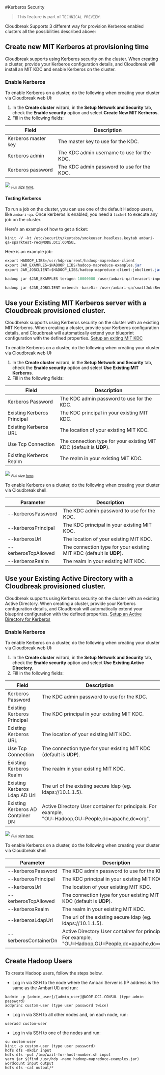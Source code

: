 #Kerberos Security

> This feature is part of `TECHNICAL PREVIEW`.

Cloudbreak Supports 3 different way for provision Kerberos enabled clusters all the possibilities described above:

## Create new MIT Kerberos at provisioning time

Cloudbreak supports using Kerberos security on the cluster. When creating a cluster, provide your Kerberos configuration details, and Cloudbreak will install an MIT KDC and enable Kerberos on the cluster.

### Enable Kerberos

To enable Kerberos on a cluster, do the following when creating your cluster via Cloudbreak web UI:

1. In the **Create cluster** wizard, in the **Setup Network and Security** tab, check the **Enable security** option and select **Create New MIT Kerberos**.
2. Fill in the following fields:

| Field | Description |
|---|---|
| Kerberos master key | The master key to use for the KDC. |
| Kerberos admin | The KDC admin username to use for the KDC. |
| Kerberos password | The KDC admin password to use for the KDC. |

![](/images/kerberosnew.png)
<sub>*Full size [here](/images/kerberosnew.png).*</sub>

#### Testing Kerberos

To run a job on the cluster, you can use one of the default Hadoop users, like `ambari-qa`.
Once kerberos is enabled, you need a `ticket` to execute any job on the cluster. 

Here's an example of how to get a ticket:
```
kinit -V -kt /etc/security/keytabs/smokeuser.headless.keytab ambari-qa-sparktest-rec@NODE.DC1.CONSUL
```
Here is an example job:
```java
export HADOOP_LIBS=/usr/hdp/current/hadoop-mapreduce-client
export JAR_EXAMPLES=$HADOOP_LIBS/hadoop-mapreduce-examples.jar
export JAR_JOBCLIENT=$HADOOP_LIBS/hadoop-mapreduce-client-jobclient.jar

hadoop jar $JAR_EXAMPLES teragen 10000000 /user/ambari-qa/terasort-input

hadoop jar $JAR_JOBCLIENT mrbench -baseDir /user/ambari-qa/smallJobsBenchmark -numRuns 5 -maps 10 -reduces 5 -inputLines 10 -inputType ascending
```

## Use your Existing MIT Kerberos server with a Cloudbreak provisioned cluster.

Cloudbreak supports using Kerberos security on the cluster with an existing MIT Kerberos. When creating a cluster, provide your Kerberos configuration details, and Cloudbreak will automatically extend your blueprint configuration with the defined properties. [Setup an exiting MIT KDC](https://docs.hortonworks.com/HDPDocuments/Ambari-2.2.0.0/bk_Ambari_Security_Guide/content/_use_an_exisiting_mit_kdc.html)

To enable Kerberos on a cluster, do the following when creating your cluster via Cloudbreak web UI:

1. In the **Create cluster** wizard, in the **Setup Network and Security** tab, check the **Enable security** option and select **Use Existing MIT Kerberos**.
2. Fill in the following fields:

| Field | Description |
|---|---|
| Kerberos Password | The KDC admin password to use for the KDC. |
| Existing Kerberos Principal | The KDC principal in your existing MIT KDC. |
| Existing Kerberos URL | The location of your existing MIT KDC. |
| Use Tcp Connection | The connection type for your existing MIT KDC (default is **UDP**). |
| Existing Kerberos Realm | The realm in your existing MIT KDC. |

![](/images/kerberosmit.png)
<sub>*Full size [here](/images/kerberosmit.png).*</sub>

To enable Kerberos on a cluster, do the following when creating your cluster via Cloudbreak shell:

| Parameter | Description |
|---|---|
| --kerberosPassword | The KDC admin password to use for the KDC. |
| --kerberosPrincipal | The KDC principal in your existing MIT KDC. |
| --kerberosUrl | The location of your existing MIT KDC. |
| --kerberosTcpAllowed | The connection type for your existing MIT KDC (default is **UDP**). |
| --kerberosRealm | The realm in your existing MIT KDC. |

## Use your Existing Active Directory with a Cloudbreak provisioned cluster.

Cloudbreak supports using Kerberos security on the cluster with an existing Active Directory. When creating a cluster, provide your Kerberos configuration details, and Cloudbreak will automatically extend your blueprint configuration with the defined properties. [Setup an Active Directory for Kerberos](https://docs.hortonworks.com/HDPDocuments/Ambari-2.2.0.0/bk_Ambari_Security_Guide/content/_use_an_existing_active_directory_domain.html)

### Enable Kerberos

To enable Kerberos on a cluster, do the following when creating your cluster via Cloudbreak web UI:

1. In the **Create cluster** wizard, in the **Setup Network and Security** tab, check the **Enable security** option and select **Use Existing Active Directory**.
2. Fill in the following fields:

| Field | Description |
|---|---|
| Kerberos Password | The KDC admin password to use for the KDC. |
| Existing Kerberos Principal | The KDC principal in your existing MIT KDC. |
| Existing Kerberos URL | The location of your existing MIT KDC. |
| Use Tcp Connection | The connection type for your existing MIT KDC (default is **UDP**). |
| Existing Kerberos Realm | The realm in your existing MIT KDC. |
| Existing Kerberos Ldap AD Url | The url of the existing secure ldap (eg. ldaps://10.1.1.5). |
| Existing Kerberos AD Container DN | Active Directory User container for principals. For example, "OU=Hadoop,OU=People,dc=apache,dc=org". |

![](/images/kerberosad.png)
<sub>*Full size [here](/images/kerberosad.png).*</sub>

To enable Kerberos on a cluster, do the following when creating your cluster via Cloudbreak shell:

| Parameter | Description |
|---|---|
| --kerberosPassword | The KDC admin password to use for the KDC. |
| --kerberosPrincipal | The KDC principal in your existing MIT KDC. |
| --kerberosUrl | The location of your existing MIT KDC. |
| --kerberosTcpAllowed | The connection type for your existing MIT KDC (default is **UDP**). |
| --kerberosRealm | The realm in your existing MIT KDC. |
| --kerberosLdapUrl | The url of the existing secure ldap (eg. ldaps://10.1.1.5). |
| --kerberosContainerDn | Active Directory User container for principals. For example, "OU=Hadoop,OU=People,dc=apache,dc=org". |

## Create Hadoop Users

To create Hadoop users, follow the steps below.

  * Log in via SSH to the node where the Ambari Server is (IP address is the same as the Ambari UI) and run:

```
kadmin -p [admin_user]/[admin_user]@NODE.DC1.CONSUL (type admin password)
addprinc custom-user (type user password twice)
```

  * Log in via SSH to all other nodes and, on each node, run:

```
useradd custom-user
```

  * Log in via SSH to one of the nodes and run:

```
su custom-user
kinit -p custom-user (type user password)
hdfs dfs -mkdir input
hdfs dfs -put /tmp/wait-for-host-number.sh input
yarn jar $(find /usr/hdp -name hadoop-mapreduce-examples.jar) wordcount input output
hdfs dfs -cat output/*
```
